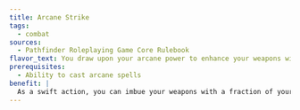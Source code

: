 ```yaml
---
title: Arcane Strike
tags:
  - combat
sources:
  - Pathfinder Roleplaying Game Core Rulebook
flavor_text: You draw upon your arcane power to enhance your weapons with magical energy.
prerequisites:
  - Ability to cast arcane spells
benefit: |
  As a swift action, you can imbue your weapons with a fraction of your power. For 1 round, your weapons deal +1 damage and are treated as magic for the purpose of overcoming damage reduction. For every five caster levels you possess, this bonus increases by +1, to a maximum of +5 at 20th level.
---
```


